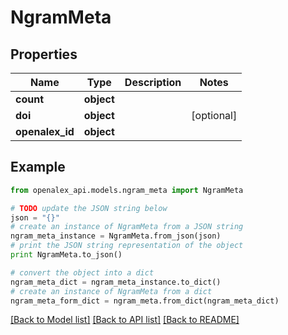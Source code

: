 # NgramMeta


## Properties

Name | Type | Description | Notes
------------ | ------------- | ------------- | -------------
**count** | **object** |  | 
**doi** | **object** |  | [optional] 
**openalex_id** | **object** |  | 

## Example

```python
from openalex_api.models.ngram_meta import NgramMeta

# TODO update the JSON string below
json = "{}"
# create an instance of NgramMeta from a JSON string
ngram_meta_instance = NgramMeta.from_json(json)
# print the JSON string representation of the object
print NgramMeta.to_json()

# convert the object into a dict
ngram_meta_dict = ngram_meta_instance.to_dict()
# create an instance of NgramMeta from a dict
ngram_meta_form_dict = ngram_meta.from_dict(ngram_meta_dict)
```
[[Back to Model list]](../README.md#documentation-for-models) [[Back to API list]](../README.md#documentation-for-api-endpoints) [[Back to README]](../README.md)


